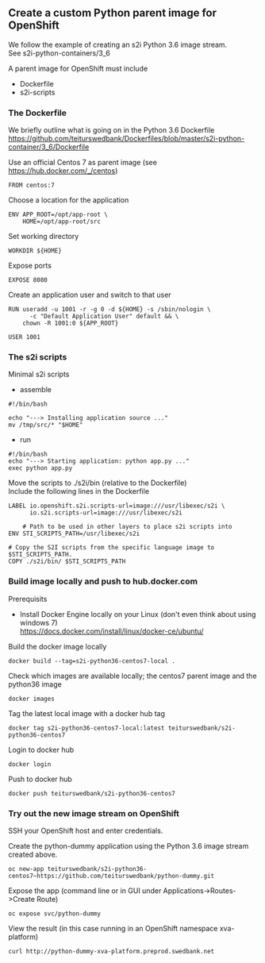 Create a custom Python parent image for OpenShift
-------------------------------------------------
We follow the example of creating an s2i Python 3.6 image stream.  
See s2i-python-containers/3_6

A parent image for OpenShift must include
* Dockerfile
* s2i-scripts

### The Dockerfile
We briefly outline what is going on in the Python 3.6 Dockerfile  
https://github.com/teiturswedbank/Dockerfiles/blob/master/s2i-python-container/3_6/Dockerfile

Use an official Centos 7 as parent image (see https://hub.docker.com/_/centos)
```
FROM centos:7
```

Choose a location for the application
```
ENV APP_ROOT=/opt/app-root \
    HOME=/opt/app-root/src 
```

Set working directory
```
WORKDIR ${HOME}
```

Expose ports
```
EXPOSE 8080
```

Create an application user and switch to that user
```
RUN useradd -u 1001 -r -g 0 -d ${HOME} -s /sbin/nologin \
      -c "Default Application User" default && \
    chown -R 1001:0 ${APP_ROOT}

USER 1001
```

### The s2i scripts
Minimal s2i scripts
* assemble
```
#!/bin/bash

echo "---> Installing application source ..."
mv /tmp/src/* "$HOME"
```
* run
```
#!/bin/bash
echo "---> Starting application: python app.py ..."
exec python app.py
```

Move the scripts to ./s2i/bin (relative to the Dockerfile)  
Include the following lines in the Dockerfile
```
LABEL io.openshift.s2i.scripts-url=image:///usr/libexec/s2i \
      io.s2i.scripts-url=image:///usr/libexec/s2i 

    # Path to be used in other layers to place s2i scripts into
ENV STI_SCRIPTS_PATH=/usr/libexec/s2i 
 
# Copy the S2I scripts from the specific language image to $STI_SCRIPTS_PATH.
COPY ./s2i/bin/ $STI_SCRIPTS_PATH
```

### Build image locally and push to hub.docker.com
Prerequisits
* Install Docker Engine locally on your Linux (don't even think about using windows 7)  
https://docs.docker.com/install/linux/docker-ce/ubuntu/

Build the docker image locally
```
docker build --tag=s2i-python36-centos7-local .
```

Check which images are available locally; the centos7 parent image and the python36 image
```
docker images
```

Tag the latest local image with a docker hub tag
```
docker tag s2i-python36-centos7-local:latest teiturswedbank/s2i-python36-centos7
```

Login to docker hub
```
docker login
```

Push to docker hub
```
docker push teiturswedbank/s2i-python36-centos7
```

### Try out the new image stream on OpenShift
SSH your OpenShift host and enter credentials.

Create the python-dummy application using the Python 3.6 image stream created above.
```
oc new-app teiturswedbank/s2i-python36-centos7~https://github.com/teiturswedbank/python-dummy.git
```

Expose the app (command line or in GUI under Applications->Routes->Create Route)
```
oc expose svc/python-dummy
```

View the result (in this case running in an OpenShift namespace xva-platform)
```
curl http://python-dummy-xva-platform.preprod.swedbank.net
```
